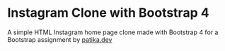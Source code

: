 # Instagram Clone with Bootstrap 4

A simple HTML Instagram home page clone made with Bootstrap 4 for a Bootstrap assignment by [patika.dev]("https://www.patika.dev") 